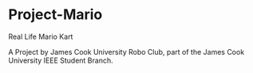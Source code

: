 Project-Mario
=============

Real Life Mario Kart

A Project by James Cook University Robo Club, part of the James Cook University IEEE Student Branch.